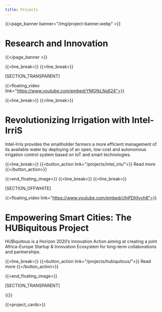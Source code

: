 ```yaml
---
title: Projects
---
```

{{<page_banner banner="/img/project-banner.webp" >}}
# Research and Innovation
{{</page_banner >}}

{{<line_break>}}
{{<line_break>}}

[SECTION_TRANSPARENT]

{{<floating_video link="https://www.youtube.com/embed/YMGfkLNs624">}}

{{<line_break>}}
{{<line_break>}}
# Revolutionizing Irrigation with Intel-IrriS

Intel-Irris provides the smallholder farmers a more efficient management of its available water by deploying of an open, low-cost and autonomous irrigation control system based on IoT and smart technologies.

{{<line_break>}}
{{<button_action link="/projects/intel_iris/">}} Read more {{</button_action>}}

{{<end_floating_image>}}
{{<line_break>}}
{{<line_break>}}

[SECTION_OFFWHITE]

 <!-- {{<floating_image image="/projects/hubiquitous/hubiquitous-custom.webp" float="right" width="650px">}}  -->
{{<floating_video link="https://www.youtube.com/embed/cfnPDh1yvh8">}}

# Empowering Smart Cities: The HUBiquitous Project
HUBiquitous is a Horizon 2020’s Innovation Action aiming at creating a joint Africa-Europe Startup & Innovation Ecosystem for long-term collaborations and partnerships. 

{{<line_break>}}
{{<button_action link="/projects/hubiquitous/">}} Read more {{</button_action>}}

{{<end_floating_image>}}

[SECTION_TRANSPARENT]

{{<title>}} Our Projects {{</title>}}

{{<project_cards>}}

<!-- {{<subscribe_section>}} -->